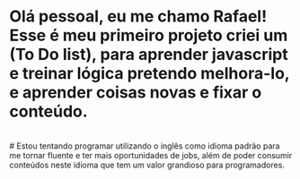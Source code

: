 # Olá pessoal, eu me chamo Rafael! Esse é meu primeiro projeto criei um (To Do list), para aprender javascript e treinar lógica pretendo melhora-lo, e aprender coisas novas e fixar o conteúdo.
<br>
# Estou tentando programar utilizando o inglês como idioma padrão para me tornar fluente e ter mais oportunidades de jobs, além de poder consumir conteúdos neste idioma que tem um valor grandioso para programadores.

